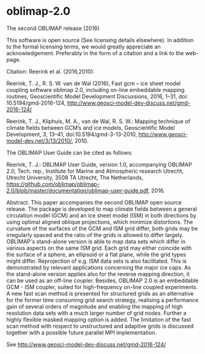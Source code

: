 # oblimap-2.0
The second OBLIMAP release (2016)

This software is open source (See licensing details elsewhere). In addition to the formal licensing terms, we would greatly appreciate an acknowledgement. Preferably in the form of a citation and a link to the web-page.

Citation: Reerink et al. (2016,2010):

Reerink, T. J., R. S. W. van de Wal (2016), Fast gcm – ice sheet model coupling software oblimap 2.0, including on-line embeddable mapping routines, Geoscientific Model Development Discussions, 2016, 1–31, doi: 10.5194/gmd-2016-124, http://www.geosci-model-dev-discuss.net/gmd-2016-124/

Reerink, T. J., Kliphuis, M. A., van de Wal, R. S. W.: Mapping technique of climate fields between GCM’s and ice models, Geoscientific Model Development, 3, 13–41, doi:10.5194/gmd-3-13-2010, http://www.geosci-model-dev.net/3/13/2010/, 2010.


The OBLIMAP User Guide can be cited as follows:

Reerink, T. J.: OBLIMAP User Guide, version 1.0, accompanying OBLIMAP 2.0, Tech. rep., Institute for Marine and Atmospheric research Utrecht, Utrecht University, 3508 TA Utrecht, The Netherlands, https://github.com/oblimap/oblimap-2.0/blob/master/documentation/oblimap-user-guide.pdf, 2016.


Abstract. 
This paper accompanies the second OBLIMAP open source release. The package is developed to map climate fields between a general circulation model (GCM) and an ice sheet model (ISM) in both directions by using optimal aligned oblique projections, which minimize distortions. The curvature of the surfaces of the GCM and ISM grid differ, both grids may be irregularly spaced and the ratio of the grids is allowed to differ largely. OBLIMAP's stand-alone version is able to map data sets which differ in various aspects on the same ISM grid. Each grid may either coincide with the surface of a sphere, an ellipsoid or a flat plane, while the grid types might differ. Reprojection of e.g. ISM data sets is also facilitated. This is demonstrated by relevant applications concerning the major ice caps. As the stand-alone version applies also for the reverse mapping direction, it can be used as an off-line coupler. Besides, OBLIMAP 2.0 is an embeddable GCM - ISM coupler, suited for high-frequency on-line coupled experiments. A new fast scan method is presented for structured grids as an alternative for the former time consuming grid search strategy, realising a performance gain of several orders of magnitude and enabling the mapping of high resolution data sets with a much larger number of grid nodes. Further a highly flexible masked mapping option is added. The limitation of the fast scan method with respect to unstructured and adaptive grids is discussed together with a possible future parallel MPI implementation. 

See http://www.geosci-model-dev-discuss.net/gmd-2016-124/
